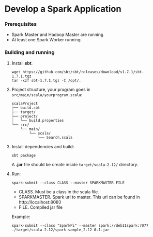 
# Develop a Spark Application

### Prerequisites
- Spark Master and Hadoop Master are running.
- At least one Spark Worker running.

### Building and running 

1. Install __sbt__:

	```
	wget https://github.com/sbt/sbt/releases/download/v1.7.1/sbt-1.7.1.tgz
	tar -xzf sbt-1.7.1.tgz -C /opt/.
	```

2. Project structure, your program goes in `src/main/scala/yourprogram.scala`:

	```
	scalaProject
	├── build.sbt
	├── target/
	├── project/
	│   └── build.properties
	└── src/
	    └── main/
		    └── scala/
	            └── Search.scala
	```

3. Install dependencies and build:

	```
	sbt package
	```

	A __.jar__ file should be create inside `target/scala-2.12/` directory.

4. Run:

	```
	spark-submit --class CLASS --master SPARKMASTER FILE
	```

	- CLASS. Must be a class in the scala file.
	- SPARKMASTER. Spark url to master. This url can be found in http://localhost:8080
	- FILE. Compiled jar file

	Example:

	```
	spark-submit --class "SparkPi" --master spark://deb11spark:7077 ./target/scala-2.12/spark-sample_2.12-0.1.jar
	```

